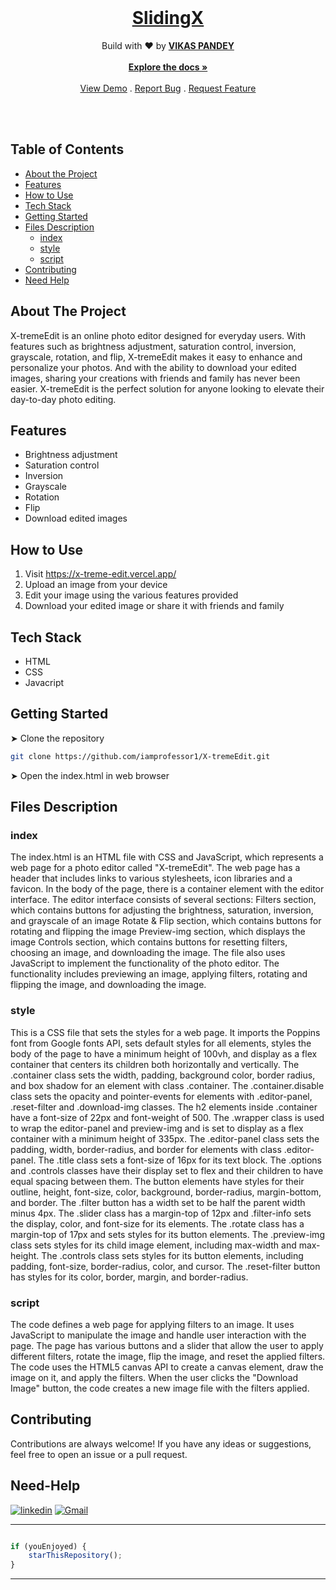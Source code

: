 <br/>
<p align="center">

  <h1 align="center">
<a href="https://github.com/iamprofessor1/SlidingX" target = "_blank">SlidingX</a>
</h1>

  <p align="center">
    Build with ❤️ by <b><a href="https://www.linkedin.com/in/vikas-pandit/">VIKAS PANDEY</a></b>
    <br/>
    <br/>
    <a href="https://github.com/iamprofessor1/X-tremeEdit/blob/main/README.md"><strong>Explore the docs »</strong></a>
    <br/>
    <br/>
    <a href="https://x-treme-edit.vercel.app/">View Demo</a>
    .
    <a href="https://github.com/iamprofessor1/X-tremeEdit/issues">Report Bug</a>
    .
    <a href="https://github.com/iamprofessor1/X-tremeEdit/issues">Request Feature</a>
  </p>

</p>



<br>
<br>


## Table of Contents

- [About the Project](#about-the-project)
- [Features](#features)
- [How to Use](#how-to-use)
- [Tech Stack](#tech-stack)
- [Getting Started](#getting-started)
- [Files Description](#files-description)
    - [index](#index)
    - [style](#style)
    - [script](#script)
- [Contributing](#contributing)
- [Need Help](#Need-Help)


## About The Project

X-tremeEdit is an online photo editor designed for everyday users. With features such as brightness adjustment, saturation control, inversion, grayscale, rotation, and flip, X-tremeEdit makes it easy to enhance and personalize your photos. And with the ability to download your edited images, sharing your creations with friends and family has never been easier. X-tremeEdit is the perfect solution for anyone looking to elevate their day-to-day photo editing.

## Features
- Brightness adjustment
- Saturation control
- Inversion
- Grayscale
- Rotation
- Flip
- Download edited images

## How to Use
1. Visit https://x-treme-edit.vercel.app/
2. Upload an image from your device
3. Edit your image using the various features provided
4. Download your edited image or share it with friends and family

## Tech Stack
- HTML
- CSS
- Javacript

## Getting Started
➤ Clone the repository
```sh
git clone https://github.com/iamprofessor1/X-tremeEdit.git
```
➤ Open the index.html in web browser


## Files Description
### index
The index.html is an HTML file with CSS and JavaScript, which represents a web page for a photo editor called "X-tremeEdit".
The web page has a header that includes links to various stylesheets, icon libraries and a favicon. In the body of the page, there is a container element with the editor interface.
The editor interface consists of several sections:
Filters section, which contains buttons for adjusting the brightness, saturation, inversion, and grayscale of an image
Rotate & Flip section, which contains buttons for rotating and flipping the image
Preview-img section, which displays the image
Controls section, which contains buttons for resetting filters, choosing an image, and downloading the image.
The file also uses JavaScript to implement the functionality of the photo editor. The functionality includes previewing an image, applying filters, rotating and flipping the image, and downloading the image.

### style
This is a CSS file that sets the styles for a web page. It imports the Poppins font from Google fonts API, sets default styles for all elements, styles the body of the page to have a minimum height of 100vh, and display as a flex container that centers its children both horizontally and vertically. The .container class sets the width, padding, background color, border radius, and box shadow for an element with class .container. The .container.disable class sets the opacity and pointer-events for elements with .editor-panel, .reset-filter and .download-img classes. The h2 elements inside .container have a font-size of 22px and font-weight of 500. The .wrapper class is used to wrap the editor-panel and preview-img and is set to display as a flex container with a minimum height of 335px. The .editor-panel class sets the padding, width, border-radius, and border for elements with class .editor-panel. The .title class sets a font-size of 16px for its text block. The .options and .controls classes have their display set to flex and their children to have equal spacing between them. The button elements have styles for their outline, height, font-size, color, background, border-radius, margin-bottom, and border. The .filter button has a width set to be half the parent width minus 4px. The .slider class has a margin-top of 12px and .filter-info sets the display, color, and font-size for its elements. The .rotate class has a margin-top of 17px and sets styles for its button elements. The .preview-img class sets styles for its child image element, including max-width and max-height. The .controls class sets styles for its button elements, including padding, font-size, border-radius, color, and cursor. The .reset-filter button has styles for its color, border, margin, and border-radius.

### script
The code defines a web page for applying filters to an image. It uses JavaScript to manipulate the image and handle user interaction with the page. The page has various buttons and a slider that allow the user to apply different filters, rotate the image, flip the image, and reset the applied filters. The code uses the HTML5 canvas API to create a canvas element, draw the image on it, and apply the filters. When the user clicks the "Download Image" button, the code creates a new image file with the filters applied.


## Contributing
Contributions are always welcome! If you have any ideas or suggestions, feel free to open an issue or a pull request.

## Need-Help
  
[![linkedin](https://img.shields.io/badge/linkedin-0A66C2?style=for-the-badge&logo=linkedin&logoColor=white)](https://www.linkedin.com/in/vikas-pandit/)
[![Gmail](https://img.shields.io/badge/Gmail-D14836?style=for-the-badge&logo=gmail&logoColor=white)](mailto:vikaspandey1206@gmail.com)

---------

```javascript

if (youEnjoyed) {
    starThisRepository();
}

```

-----------



